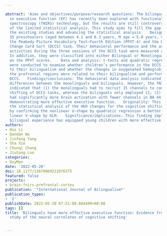 ---
abstract: 'Aims and objectives/purpose/research questions: The bilingual advantage
  in executive function (EF) has recently been explored with functional near-infrared
  spectroscopy (fNIRS) technology, but the results are still controversial because
  of the limited statistical analysis. This study aims to fill the gap by replicating
  the existing studies and advancing the statistical analysis.   Design/methodology/approach:  Altogether,
  35 preschoolers (aged between 4.1 and 6.3 years, M age = 5.0 years, SD = 0.59) completed
  the Peabody Picture Vocabulary Test—Fourth Edition (PPVT-4) and the Dimensional
  Change Card Sort (DCCS) task. Their behavioral performance and the associated brain
  activities during the three sessions of the DCCS task were measured using fNIRS.
  In addition, they were classified into either Bilingual or Monolingual groups based
  on the PPVT scores.    Data and analysis: t-tests and quadratic regression analyses
  were conducted to examine whether children’s performance in the DCCS was related
  to their bilingualism and whether the changes in oxygenated hemoglobin (HbO) in
  the prefrontal regions were related to their bilingualism and performance in the
  DCCS.   Findings/conclusions: The behavioral data analysis indicated no significant
  differences between the monolinguals and bilinguals. However, the fNIRS evidence
  indicated that (1) the monolinguals had to recruit 15 channels to complete the cognitive
  shifting of DCCS tasks, whereas the bilinguals only employed 11; (2) the bilinguals
  had significantly more brain activation with fewer channels in BA 44 than the monolinguals,
  demonstrating more effective executive function.   Originality: This study has advanced
  the statistical analysis of the HbO changes for the cognitive shifting in the DCCS
  by confirming the nonlinear U-shape by quadratic regression a better fit than the
  linear V-shape by GLM.   Significance/implications: This finding implies that early
  bilingual experience has equipped young children with more effective executive function.'
authors:
- Hui Li
- Dandan Wu
- Jinfeng Yang
- Sha Xie
- Chunqi Chang
- Jiutong Luo
categories:
- OxyMon
date: '2022-05-20'
doi: 10.1177/13670069221076375
featured: false
projects:
- brain-fnirs-prefrontal-cortex
publication: '*International Journal of Bilingualism*'
publication_types:
- '2'
publishDate: 2022-05-20 07:51:09.604499+00:00
tags: []
title: 'Bilinguals have more effective executive function: Evidence from an fNIRS
  study of the neural correlates of cognitive shifting'

---
